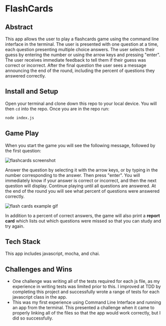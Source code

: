 # FlashCards

## Abstract

This app allows the user to play a flashcards game using the command line interface in the terminal.  The user is presented with one question at a time, each question presenting multiple choice answers.  The user selects their guess by entering the number or using the arrow keys and pressing "enter".  The user receives immediate feedback to tell them if their guess was correct or incorrect.  After the final question the user sees a message announcing the end of the round, including the percent of questions they answered correctly.

## Install and Setup

Open your terminal and clone down this repo to your local device.  You will then `cd` into the repo.  Once you are in the repo run:

```bash
node index.js
```

## Game Play

When you start the game you will see the following message, followed by the first question:

![flashcards screenshot](https://user-images.githubusercontent.com/68293135/95514011-79419a00-0978-11eb-8e52-759c01deec7a.png)

Answer the question by selecting it with the arrow keys, or by typing in the number corresponding to the answer.  Then press "enter".  You will immediately know if your answer is correct or incorrect, and then the next question will display.  Continue playing until all questions are answered.  At the end of the round you will see what percent of questions were answered correctly.

![flash cards example gif](https://media.giphy.com/media/5azsQvwghE7bmdphUT/giphy.gif)

In addition to a percent of correct answers, the game will also print a **report card** which lists out which questions were missed so that you can study and try again.

## Tech Stack

This app includes javascript, mocha, and chai.

## Challenges and Wins

- One challenge was writing all of the tests required for each js file, as my experience in writing tests was limited prior to this.  I improved at TDD by completing this project and successfully wrote a range of tests for each javascript class in the app.
- This was my first experience using Command Line Interface and running an app from the terminal.  This presented a challenge when it came to properly linking all of the files so that the app would work correctly, but I did so successfully.

